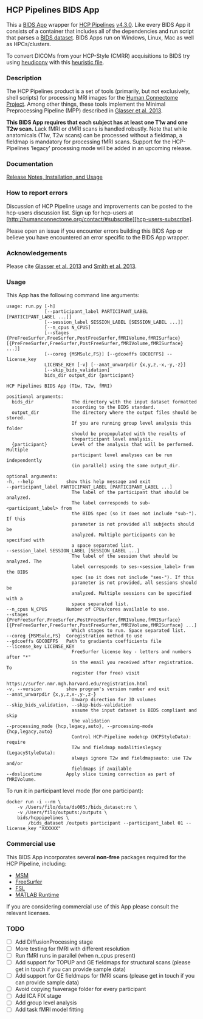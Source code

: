 ## HCP Pipelines BIDS App

This a [BIDS App](https://bids-apps.neuroimaging.io) wrapper for [HCP Pipelines](https://github.com/Washington-University/Pipelines) [v4.3.0](https://github.com/Washington-University/HCPpipelines/releases/tag/v4.3.0).
Like every BIDS App it consists of a container that includes all of the dependencies and run script that parses a [BIDS dataset](http://bids.neuroimaging.io).
BIDS Apps run on Windows, Linux, Mac as well as HPCs/clusters.

To convert DICOMs from your HCP-Style (CMRR) acquisitions to BIDS try using [heudiconv](https://github.com/nipy/heudiconv) with this [heuristic file](https://github.com/nipy/heudiconv/blob/master/heudiconv/heuristics/cmrr_heuristic.py).

### Description

The HCP Pipelines product is a set of tools (primarily, but not exclusively,
shell scripts) for processing MRI images for the [Human Connectome Project][HCP].
Among other things, these tools implement the Minimal Preprocessing Pipeline
(MPP) described in [Glasser et al. 2013][GlasserEtAl].

**This BIDS App requires that each subject has at least one T1w and one T2w scan.** Lack fMRI or dMRI scans is handled robustly.  Note that while anatomicals (T1w, T2w scans) can be processed without a fieldmap, a fieldmap is mandatory for processing fMRI scans. Support for the HCP-Pipelines 'legacy' processing mode will be added in an upcoming release.



### Documentation

[Release Notes, Installation, and Usage][release-install-use]

### How to report errors
Discussion of HCP Pipeline usage and improvements can be posted to the
hcp-users discussion list. Sign up for hcp-users at
[http://humanconnectome.org/contact/#subscribe][hcp-users-subscribe].

Please open an issue if you encounter errors building this BIDS App or believe you have encountered an error specific to the BIDS App wrapper.

### Acknowledgements

Please cite [Glasser et al. 2013][GlasserEtAl] and [Smith et al. 2013][SmithEtAl].

### Usage

This App has the following command line arguments:

	usage: run.py [-h]
	              [--participant_label PARTICIPANT_LABEL [PARTICIPANT_LABEL ...]]
	              [--session_label SESSION_LABEL [SESSION_LABEL ...]]
	              [--n_cpus N_CPUS]
	              [--stages {PreFreeSurfer,FreeSurfer,PostFreeSurfer,fMRIVolume,fMRISurface} [{PreFreeSurfer,FreeSurfer,PostFreeSurfer,fMRIVolume,fMRISurface} ...]]
	              [--coreg {MSMSulc,FS}] [--gdcoeffs GDCOEFFS] --license_key
	              LICENSE_KEY [-v] [--anat_unwarpdir {x,y,z,-x,-y,-z}]
	              [--skip_bids_validation]
	              bids_dir output_dir {participant}

	HCP Pipelines BIDS App (T1w, T2w, fMRI)

	positional arguments:
	  bids_dir              The directory with the input dataset formatted
	                        according to the BIDS standard.
	  output_dir            The directory where the output files should be stored.
	                        If you are running group level analysis this folder
	                        should be prepopulated with the results of
	                        theparticipant level analysis.
	  {participant}         Level of the analysis that will be performed. Multiple
	                        participant level analyses can be run independently
	                        (in parallel) using the same output_dir.

	optional arguments:
	-h, --help            show this help message and exit
	--participant_label PARTICIPANT_LABEL [PARTICIPANT_LABEL ...]
							The label of the participant that should be analyzed.
							The label corresponds to sub-<participant_label> from
							the BIDS spec (so it does not include "sub-"). If this
							parameter is not provided all subjects should be
							analyzed. Multiple participants can be specified with
							a space separated list.
	--session_label SESSION_LABEL [SESSION_LABEL ...]
							The label of the session that should be analyzed. The
							label corresponds to ses-<session_label> from the BIDS
							spec (so it does not include "ses-"). If this
							parameter is not provided, all sessions should be
							analyzed. Multiple sessions can be specified with a
							space separated list.
	--n_cpus N_CPUS       Number of CPUs/cores available to use.
	--stages {PreFreeSurfer,FreeSurfer,PostFreeSurfer,fMRIVolume,fMRISurface} [{PreFreeSurfer,FreeSurfer,PostFreeSurfer,fMRIVolume,fMRISurface} ...]
							Which stages to run. Space separated list.
	--coreg {MSMSulc,FS}  Coregistration method to use
	--gdcoeffs GDCOEFFS   Path to gradients coefficients file
	--license_key LICENSE_KEY
							FreeSurfer license key - letters and numbers after "*"
							in the email you received after registration. To
							register (for free) visit
							https://surfer.nmr.mgh.harvard.edu/registration.html
	-v, --version         show program's version number and exit
	--anat_unwarpdir {x,y,z,x-,y-,z-}
							Unwarp direction for 3D volumes
	--skip_bids_validation, --skip-bids-validation
							assume the input dataset is BIDS compliant and skip
							the validation
	--processing_mode {hcp,legacy,auto}, --processing-mode {hcp,legacy,auto}
							Control HCP-Pipeline modehcp (HCPStyleData): require
							T2w and fieldmap modalitieslegacy (LegacyStyleData):
							always ignore T2w and fieldmapsauto: use T2w and/or
							fieldmaps if available
	--doslicetime         Apply slice timing correction as part of fMRIVolume.

To run it in participant level mode (for one participant):

    docker run -i --rm \
		-v /Users/filo/data/ds005:/bids_dataset:ro \
		-v /Users/filo/outputs:/outputs \
		bids/hcppipelines \
			/bids_dataset /outputs participant --participant_label 01 --license_key "XXXXXX"

### Commercial use

This BIDS App incorporates several **non-free** packages required for the HCP Pipeline, including:

- [MSM](https://github.com/ecr05/MSM_HOCR)
- [FreeSurfer](https://surfer.nmr.mgh.harvard.edu/)
- [FSL](https://fsl.fmrib.ox.ac.uk/fsl/fslwiki/Licence)
- [MATLAB Runtime](https://www.mathworks.com/products/compiler/matlab-runtime.html)


If you are considering commercial use of this App please consult the relevant licenses.

### TODO

   - [ ] Add DiffusionProcessing stage
   - [ ] More testing for fMRI with different resolution
   - [ ] Run fMRI runs in parallel (when n_cpus present)
   - [ ] Add support for TOPUP and GE fieldmaps for structural scans (please get in touch if you can provide sample data)
   - [ ] Add support for GE fieldmaps for fMRI scans (please get in touch if you can provide sample data)
   - [ ] Avoid copying fsaverage folder for every participant
   - [ ] Add ICA FIX stage
   - [ ] Add group level analysis
   - [ ] Add task fMRI model fitting

[HCP]: http://www.humanconnectome.org
[GlasserEtAl]: http://www.ncbi.nlm.nih.gov/pubmed/23668970
[SmithEtAl]: http://www.ncbi.nlm.nih.gov/pubmed/23702415
[release-install-use]: hhttps://github.com/Washington-University/HCPpipelines/wiki/Installation-and-Usage-Instructions
[hcp-users-subscribe]: http://humanconnectome.org/contact/#subscribe
